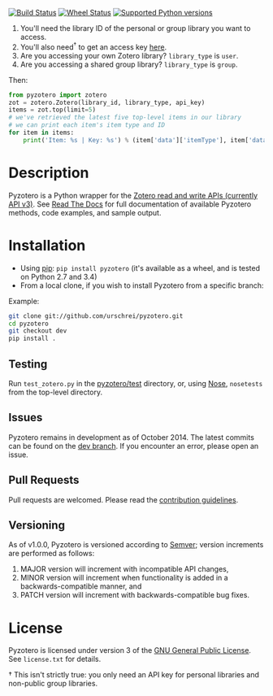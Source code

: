[![Build Status](https://travis-ci.org/urschrei/pyzotero.png?branch=dev)](https://travis-ci.org/urschrei/pyzotero) [![Wheel Status](https://pypip.in/wheel/Pyzotero/badge.svg)](https://pypi.python.org/pypi/Pyzotero/) [![Supported Python versions](https://pypip.in/py_versions/Pyzotero/badge.svg)](https://pypi.python.org/pypi/Pyzotero/)

1. You'll need the library ID of the personal or group library you want to access.
2. You'll also need<sup>†</sup> to get an access key [here][2].
3. Are you accessing your own Zotero library? `library_type` is `user`.
4. Are you accessing a shared group library? `library_type` is `group`.  

Then:

``` python
from pyzotero import zotero
zot = zotero.Zotero(library_id, library_type, api_key)
items = zot.top(limit=5)
# we've retrieved the latest five top-level items in our library
# we can print each item's item type and ID
for item in items:
    print('Item: %s | Key: %s') % (item['data']['itemType'], item['data']['key'])
```

# Description #
Pyzotero is a Python wrapper for the [Zotero read and write APIs (currently API v3)][1].
See [Read The Docs][3] for full documentation of available Pyzotero methods, code examples, and sample output.

# Installation #

* Using [pip][10]: `pip install pyzotero` (it's available as a wheel, and is tested on Python 2.7 and 3.4)
* From a local clone, if you wish to install Pyzotero from a specific branch: 

Example:

``` bash
git clone git://github.com/urschrei/pyzotero.git
cd pyzotero
git checkout dev
pip install .
```

## Testing ##

Run `test_zotero.py` in the [pyzotero/test](test) directory, or, using [Nose][7], `nosetests` from the top-level directory.

## Issues ##

Pyzotero remains in development as of October 2014. The latest commits can be found on the [dev branch][9]. If you encounter an error, please open an issue.

## Pull Requests ##

Pull requests are welcomed. Please read the [contribution guidelines](CONTRIBUTING.md). 

## Versioning ##
As of v1.0.0, Pyzotero is versioned according to [Semver](http://semver.org); version increments are performed as follows:  



1. MAJOR version will increment with incompatible API changes,
2. MINOR version will increment when functionality is added in a backwards-compatible manner, and
3. PATCH version will increment with backwards-compatible bug fixes.

# License #

Pyzotero is licensed under version 3 of the [GNU General Public License][8]. See `license.txt` for details.  

[1]: https://www.zotero.org/support/dev/web_api/v3/start
[2]: https://www.zotero.org/settings/keys/new
[3]: http://pyzotero.readthedocs.org/en/latest/
[4]: http://packages.python.org/Pyzotero/
[5]: http://feedparser.org
[6]: http://pypi.python.org/pypi/pip
[7]: https://nose.readthedocs.org/en/latest/
[8]: http://www.gnu.org/copyleft/gpl.html
[9]: https://github.com/urschrei/pyzotero/tree/dev
[10]: http://www.pip-installer.org/en/latest/index.html
† This isn't strictly true: you only need an API key for personal libraries and non-public group libraries.

